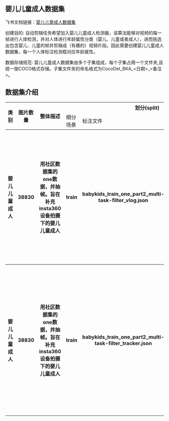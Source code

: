 
## 婴儿儿童成人数据集
飞书文档链接：[婴儿儿童成人数据集 ](https://arashivision.feishu.cn/wiki/wikcnmfFwYR7LFcIvLiamR1UQze)  


创建目的: 自动剪辑任务希望加入婴儿儿童成人检测器，该算法能够对视频的每一帧进行人体检测，并对人体进行年龄属性分类（婴儿、儿童或者成人），进而挑选出包含婴儿、儿童的帧并剪辑成（有趣的）视频片段。因此需要创建婴儿儿童成人数据集，每一个人体标注检测框对应年龄属性。

数据存储规范: 婴儿儿童成人数据集由多个子集组成，每个子集占用一个文件夹,且统一按COCO格式存储。子集文件夹的命名格式为CocoDet_BKA_<日期>_<备注>。

## 数据集介绍

<table>
    <tr>
        <th rowspan="2"> 类别 </th> 
        <th rowspan="2"> 图片数量 </th> 
        <th rowspan="2"> 整体描述 </th> 
        <th colspan="5"> 划分(split) </th>  
    </tr>
    <tr> 
        <td> 细分场景 </td>
        <td> 标注文件 </td>
        <td> 图片数量 </td>
        <td> 检测框数量 </td>
        <td> 细分描述 </td>
    </tr>
    <tr> 
        <th> 婴儿儿童成人   </th>  
        <th> 38830 </th> 
        <th> 用社区数据集的one数据，并抽帧。旨在补充insta360设备拍摄下的婴儿儿童成人  </th> 
        <th> train   </th> 
        <th> babykids_train_one_part2_multi-task-filter_vlog.json  </th>  
        <th> 27899 </th> 
        <th> 59572 </th> 
        <th> 生活场景数据 
成人检测框数量：50573
婴儿检测框数量：273
儿童检测框数量：6638
未知类检测框数量：2088 </th>   
    </tr>
    <tr> 
        <th> 婴儿儿童成人   </th>  
        <th> 38830 </th> 
        <th> 用社区数据集的one数据，并抽帧。旨在补充insta360设备拍摄下的婴儿儿童成人  </th> 
        <th> train   </th> 
        <th> babykids_train_one_part2_multi-task-filter_tracker.json  </th>  
        <th> 10931 </th> 
        <th> 16974 </th> 
        <th> 运动场景（滑雪、骑车等）数据 
成人检测框数量：15816
婴儿检测框数量：1
儿童检测框数量：862
未知类检测框数量：295 </th>   
    </tr>
</table>
